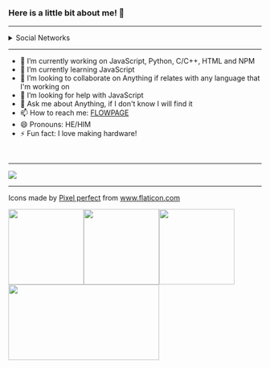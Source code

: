 ### Here is a little bit about me! 👋

---

<details>
  <summary>Social Networks</summary>
<img src="https://img.shields.io/youtube/channel/subscribers/UCkUVtI_YNQcbddwvNnhSuWA?style=social">
<img src="https://img.shields.io/twitch/status/RubenCostaLivestream?style=social">
<img src="https://img.shields.io/github/followers/rubencosta13?style=social">
</details>

---

- 🔭 I’m currently working on JavaScript, Python, C/C++, HTML and NPM
- 🌱 I’m currently learning JavaScript
- 👯 I’m looking to collaborate on Anything if relates with any language that I'm working on
- 🤔 I’m looking for help with JavaScript
- 💬 Ask me about Anything, if I don't know I will find it
- 📫 How to reach me: [FLOWPAGE](https://flow.page/rubencostaen)
- 😄 Pronouns: HE/HIM
- ⚡ Fun fact: I love making hardware!

<br/>

---
<img src="https://github-readme-stats.vercel.app/api?username=rubencosta13&&show_icons=true&title_color=ffffff&icon_color=bb2acf&text_color=daf7dc&bg_color=151515">


---

<div>Icons made by <a href="https://www.flaticon.com/authors/pixel-perfect" title="Pixel perfect">Pixel perfect</a> from <a href="https://www.flaticon.com/" title="Flaticon">www.flaticon.com</a></div>

<img src="https://www.flaticon.com/svg/vstatic/svg/732/732190.svg?token=exp=1618005161~hmac=6ee462579f5222df6aece4174c47ad5a" width="150" height="150"><img src="https://www.flaticon.com/svg/vstatic/svg/888/888859.svg?token=exp=1618005341~hmac=4d8245a52552e6f2f7dee0bd8704b315" width="150" height="150"><img src="https://www.flaticon.com/svg/vstatic/svg/1199/1199124.svg?token=exp=1618005635~hmac=249b6771f45df4da09b7da3b4789e532" width="150"
 height="150"><img src="https://www.flaticon.com/svg/vstatic/svg/1199/1199107.svg?token=exp=1618005635~hmac=2b29d360311ed98319590fffb70f2204" width="300" height="150">
<!--START_SECTION:waka-->
<!--END_SECTION:waka-->
